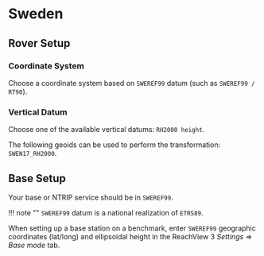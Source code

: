 # Sweden

## Rover Setup

### Coordinate System

Choose a coordinate system based on `SWEREF99` datum (such as `SWEREF99 / RT90`).

### Vertical Datum

Choose one of the available vertical datums: `RH2000 height`.

The following geoids can be used to perform the transformation: `SWEN17_RH2000`.

## Base Setup

Your base or NTRIP service should be in `SWEREF99`.

!!! note ""
	`SWEREF99` datum is a national realization of `ETRS89`.

When setting up a base station on a benchmark, enter `SWEREF99` geographic coordinates (lat/long) and ellipsoidal height in the ReachView 3 *Settings* ⇒ *Base mode* tab.
